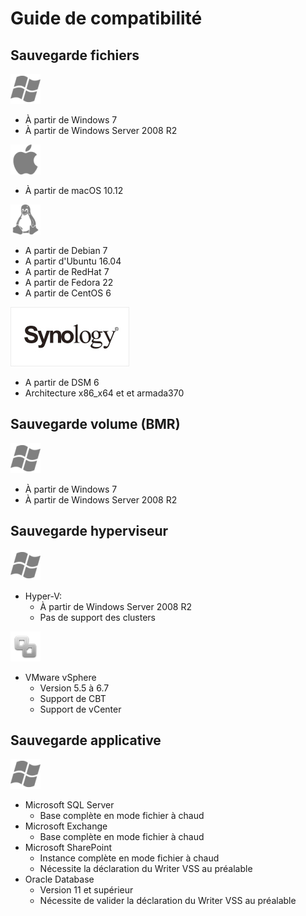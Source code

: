 # Guide de compatibilité

## Sauvegarde fichiers

![](../../.gitbook/assets/image%20%289%29.png)

* À partir de Windows 7
* À partir de Windows Server 2008 R2

![](../../.gitbook/assets/image%20%282%29.png)

* À partir de macOS 10.12

![](../../.gitbook/assets/image%20%2819%29.png)

* A partir de Debian 7
* A partir d'Ubuntu 16.04
* A partir de RedHat 7
* A partir de Fedora 22
* A partir de CentOS 6

![](../../.gitbook/assets/image%20%2832%29.png)

* A partir de DSM 6
* Architecture x86\_x64 et et armada370

## Sauvegarde volume \(BMR\)

![](../../.gitbook/assets/image%20%289%29.png)

* À partir de Windows 7
* À partir de Windows Server 2008 R2

## Sauvegarde hyperviseur

![](../../.gitbook/assets/image%20%289%29.png)

* Hyper-V: 
  * À partir de Windows Server 2008 R2
  * Pas de support des clusters

![](../../.gitbook/assets/image%20%2829%29.png)

* VMware vSphere
  * Version 5.5 à 6.7
  * Support de CBT 
  * Support de vCenter

## Sauvegarde applicative

![](../../.gitbook/assets/image%20%289%29.png)

* Microsoft SQL Server
  * Base complète en mode fichier à chaud
* Microsoft Exchange
  * Base complète en mode fichier à chaud
* Microsoft SharePoint
  * Instance complète en mode fichier à chaud
  * Nécessite la déclaration du Writer VSS au préalable
* Oracle Database
  * Version 11 et supérieur
  * Nécessite de valider la déclaration du Writer VSS au préalable

 




